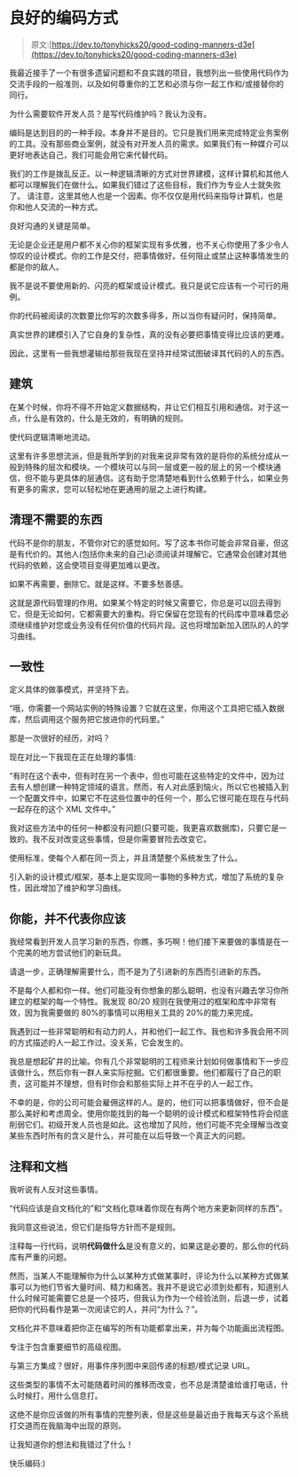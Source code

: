 # 良好的编码方式

> 原文:[https://dev.to/tonyhicks20/good-coding-manners-d3e](https://dev.to/tonyhicks20/good-coding-manners-d3e)

我最近接手了一个有很多遗留问题和不良实践的项目，我想列出一些使用代码作为交流手段的一般准则，以及如何尊重你的工艺和必须与你一起工作和/或接替你的同行。

为什么需要软件开发人员？是写代码维护吗？我认为没有。

编码是达到目的的一种手段。本身并不是目的。它只是我们用来完成特定业务案例的工具。没有那些商业案例，就没有对开发人员的需求。如果我们有一种媒介可以更好地表达自己，我们可能会用它来代替代码。

我们的工作是拨乱反正。以一种逻辑清晰的方式对世界建模，这样计算机和其他人都可以理解我们在做什么。如果我们错过了这些目标，我们作为专业人士就失败了。
请注意，这里其他人也是一个因素。你不仅仅是用代码来指导计算机，也是你和他人交流的一种方式。

良好沟通的关键是简单。

无论是企业还是用户都不关心你的框架实现有多优雅，也不关心你使用了多少令人惊叹的设计模式。你的工作是交付，把事情做好。任何阻止或禁止这种事情发生的都是你的敌人。

我不是说不要使用新的、闪亮的框架或设计模式。我只是说它应该有一个可行的用例。

你的代码被阅读的次数要比你写的次数多得多，所以当你有疑问时，保持简单。

真实世界的建模引入了它自身的复杂性，真的没有必要把事情变得比应该的更难。

因此，这里有一些我想灌输给那些我现在坚持并经常试图破译其代码的人的东西。

## [](#architecture)建筑

在某个时候，你将不得不开始定义数据结构，并让它们相互引用和通信。对于这一点，什么是有效的，什么是无效的，有明确的规则。

使代码逻辑清晰地流动。

这里有许多思想流派，但是我所学到的对我来说非常有效的是将你的系统分成从一般到特殊的层次和模块。一个模块可以与同一层或更一般的层上的另一个模块通信，但不能与更具体的层通信。这有助于您清楚地看到什么依赖于什么，如果业务有更多的需求，您可以轻松地在更通用的层之上进行构建。

## [](#cleanup-what-you-dont-need)清理不需要的东西

代码不是你的朋友，不管你对它的感觉如何。写了这本书你可能会非常自豪，但这是有代价的。其他人(包括你未来的自己)必须阅读并理解它。它通常会创建对其他代码的依赖，这会使项目变得更加难以更改。

如果不再需要，删除它。就是这样。不要多愁善感。

这就是源代码管理的作用。如果某个特定的时候又需要它，你总是可以回去得到它，但是无论如何，它都需要大的重构。将它保留在您现有的代码库中意味着您必须继续维护对您或业务没有任何价值的代码片段。这也将增加新加入团队的人的学习曲线。

## [](#consistency)一致性

定义具体的做事模式，并坚持下去。

“哦，你需要一个网站实例的特殊设置？它就在这里，你用这个工具把它插入数据库，然后调用这个服务把它放进你的代码里。”

那是一次很好的经历，对吗？

现在对比一下我现在正在处理的事情:

“有时在这个表中，但有时在另一个表中，但也可能在这些特定的文件中，因为过去有人想创建一种特定领域的语言。然而，有人对此感到恼火，所以它也被插入到一个配置文件中，如果它不在这些位置中的任何一个，那么它很可能在现在与代码一起存在的这个 XML 文件中。”

我对这些方法中的任何一种都没有问题(只要可能，我更喜欢数据库)，只要它是一致的。我不反对改变这些事情，但是你需要冒险去改变它。

使用标准，使每个人都在同一页上，并且清楚整个系统发生了什么。

引入新的设计模式/框架，基本上是实现同一事物的多种方式，增加了系统的复杂性，因此增加了维护和学习曲线。

## [](#just-because-you-can-doesnt-mean-you-should)你能，并不代表你应该

我经常看到开发人员学习新的东西，你瞧，多巧啊！他们接下来要做的事情是在一个完美的地方尝试他们的新玩具。

请退一步，正确理解需要什么，而不是为了引进新的东西而引进新的东西。

不是每个人都和你一样。他们可能没有你想象的那么聪明，也没有兴趣去学习你所建立的框架的每一个特性。我发现 80/20 规则在我使用过的框架和库中非常有效，因为我需要做的 80%的事情可以用相关工具的 20%的能力来完成。

我遇到过一些非常聪明和有动力的人，并和他们一起工作。我也和许多我会用不同的方式描述的人一起工作过。没关系，它会发生的。

我总是想起矿井的比喻。你有几个非常聪明的工程师来计划如何做事情和下一步应该做什么，然后你有一群人来实际挖掘。它们都很重要。他们都履行了自己的职责，这可能并不理想，但有时你会和那些实际上并不在乎的人一起工作。

不幸的是，你的公司可能会雇佣这样的人。是的，他们可以把事情做好，但不会是那么美好和考虑周全。使用你能找到的每一个聪明的设计模式和框架特性将会彻底削弱它们。初级开发人员也是如此。这也增加了风险，他们可能不完全理解当改变某些东西时所有的含义是什么，并可能在以后导致一个真正大的问题。

## [](#comments-and-documentation)注释和文档

我听说有人反对这些事情。

“代码应该是自文档化的”和“文档化意味着你现在有两个地方来更新同样的东西”。

我同意这些说法，但它们是指导方针而不是规则。

注释每一行代码，说明**代码做什么**是没有意义的，如果这是必要的，那么你的代码库有严重的问题。

然而，当某人不能理解你为什么以某种方式做某事时，评论为什么以某种方式做某事可以为他们节省大量时间、精力和痛苦。我并不是说它必须到处都有，知道别人什么时候可能需要它总是一个技巧，但我认为作为一个经验法则，后退一步，试着把你的代码看作是第一次阅读它的人，并问“为什么？”。

文档化并不意味着把你正在编写的所有功能都拿出来，并为每个功能画出流程图。

专注于包含重要细节的高级视图。

与第三方集成？很好，用事件序列图中来回传递的标题/模式记录 URL。

这些类型的事情不太可能随着时间的推移而改变，也不总是清楚谁给谁打电话，什么时候打，用什么信息打。

这绝不是你应该做的所有事情的完整列表，但是这些是最近由于我每天与这个系统打交道而在我脑海中出现的原则。

让我知道你的想法和我错过了什么！

快乐编码:)